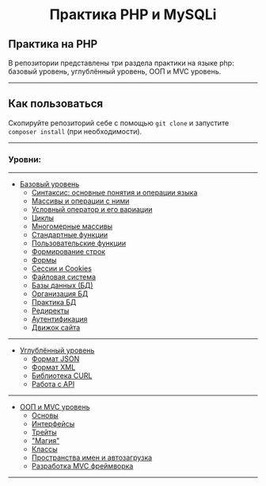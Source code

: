 <div style="text-align: center;">

# Практика PHP и MySQLi

</div>

## Практика на PHP

В репозитории представлены три раздела практики на языке php: базовый уровень, углублённый уровень, ООП и MVC
уровень.<br/>

***

## Как пользоваться

Скопируйте репозиторий себе с помощью ```git clone``` и запустите ```composer install``` (при необходимости).<br/>

***

### Уровни:

***

* [Базовый уровень](https://github.com/Yaroslav-Pakhomov/php-practice-mysqli/tree/master/1.php-base)
    * [Синтаксис: основные понятия и операции языка](https://github.com/Yaroslav-Pakhomov/php-practice-mysqli/tree/master/1.php-base/1.syntax)
    * [Массивы и операции с ними](https://github.com/Yaroslav-Pakhomov/php-practice-mysqli/tree/master/1.php-base/2.arrays)
    * [Условный оператор и его вариации](https://github.com/Yaroslav-Pakhomov/php-practice-mysqli/tree/master/1.php-base/3.conditions)
    * [Циклы](https://github.com/Yaroslav-Pakhomov/php-practice-mysqli/tree/master/1.php-base/4.cycles)
    * [Многомерные массивы](https://github.com/Yaroslav-Pakhomov/php-practice-mysqli/tree/master/1.php-base/5.multidimensionality)
    * [Стандартные функции](https://github.com/Yaroslav-Pakhomov/php-practice-mysqli/tree/master/1.php-base/6.standard-functions)
    * [Пользовательские функции](https://github.com/Yaroslav-Pakhomov/php-practice-mysqli/tree/master/1.php-base/7.custom-functions)
    * [Формирование строк](https://github.com/Yaroslav-Pakhomov/php-practice-mysqli/tree/master/1.php-base/9.formation-strings)
    * [Формы](https://github.com/Yaroslav-Pakhomov/php-practice-mysqli/tree/master/1.php-base/10.forms)
    * [Сессии и Cookies](https://github.com/Yaroslav-Pakhomov/php-practice-mysqli/tree/master/1.php-base/11.seance)
    * [Файловая система](https://github.com/Yaroslav-Pakhomov/php-practice-mysqli/tree/master/1.php-base/12.file-system)
    * [Базы данных (БД)](https://github.com/Yaroslav-Pakhomov/php-practice-mysqli/tree/master/1.php-base/13.databases)
    * [Организация БД](https://github.com/Yaroslav-Pakhomov/php-practice-mysqli/tree/master/1.php-base/14.DB-organization)
    * [Практика БД](https://github.com/Yaroslav-Pakhomov/php-practice-mysqli/tree/master/1.php-base/15.DB-practice)
    * [Редиректы](https://github.com/Yaroslav-Pakhomov/php-practice-mysqli/tree/master/1.php-base/16.redirect)
    * [Аутентификация](https://github.com/Yaroslav-Pakhomov/php-practice-mysqli/tree/master/1.php-base/17.authentication)
    * [Движок сайта](https://github.com/Yaroslav-Pakhomov/php-practice-mysqli/tree/master/1.php-base/18.website-engine)

***

* [Углублённый уровень](https://github.com/Yaroslav-Pakhomov/php-practice-mysqli/tree/master/2.higher-textbook)
    * [Формат JSON](https://github.com/Yaroslav-Pakhomov/php-practice-mysqli/tree/master/2.higher-textbook/1.JSON-format)
    * [Формат XML](https://github.com/Yaroslav-Pakhomov/php-practice-mysqli/tree/master/2.higher-textbook/2.XML-format)
    * [Библиотека CURL](https://github.com/Yaroslav-Pakhomov/php-practice-mysqli/tree/master/2.higher-textbook/3.CURL-library)
    * [Работа с API](https://github.com/Yaroslav-Pakhomov/php-practice-mysqli/tree/master/2.higher-textbook/4.API-work)

***

* [ООП и MVC уровень](https://github.com/Yaroslav-Pakhomov/php-practice-mysqli/tree/master/3.oop-mvc)
    * [Основы](https://github.com/Yaroslav-Pakhomov/php-practice-mysqli/tree/master/3.oop-mvc/1.base)
    * [Интерфейсы](https://github.com/Yaroslav-Pakhomov/php-practice-mysqli/tree/master/3.oop-mvc/2.Interfaces)
    * [Трейты](https://github.com/Yaroslav-Pakhomov/php-practice-mysqli/tree/master/3.oop-mvc/3.traits)
    * ["Магия"](https://github.com/Yaroslav-Pakhomov/php-practice-mysqli/tree/master/3.oop-mvc/4.magic)
    * [Классы](https://github.com/Yaroslav-Pakhomov/php-practice-mysqli/tree/master/3.oop-mvc/5.classes)
    * [Пространства имен и автозагрузка](https://github.com/Yaroslav-Pakhomov/php-practice-mysqli/tree/master/3.oop-mvc/6.namespaces-n-autoloading)
    * [Разработка MVC фреймворка](https://github.com/Yaroslav-Pakhomov/php-practice-mysqli/tree/master/3.oop-mvc/7.MVC-framework-development)

***